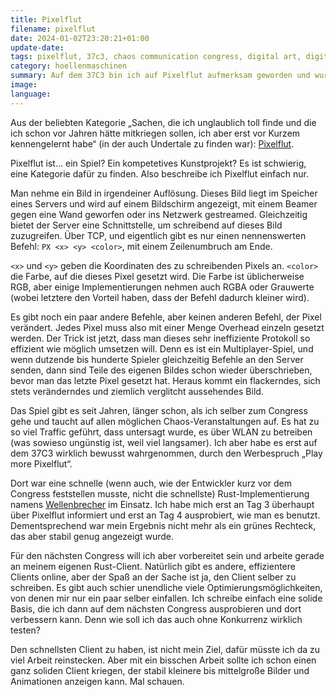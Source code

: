 ```yaml
---
title: Pixelflut
filename: pixelflut
date: 2024-01-02T23:20:21+01:00
update-date:
tags: pixelflut, 37c3, chaos communication congress, digital art, digitale kunst
category: hoellenmaschinen
summary: Auf dem 37C3 bin ich auf Pixelflut aufmerksam geworden und wurde sofort angefixt.
image:
language:
---
```


Aus der beliebten Kategorie „Sachen, die ich unglaublich toll finde und die ich schon vor Jahren hätte mitkriegen sollen, ich aber erst vor Kurzem kennengelernt habe“ (in der auch Undertale zu finden war): [Pixelflut](https://github.com/defnull/pixelflut).

Pixelflut ist… ein Spiel? Ein kompetetives Kunstprojekt? Es ist schwierig, eine Kategorie dafür zu finden. Also beschreibe ich Pixelflut einfach nur.

Man nehme ein Bild in irgendeiner Auflösung. Dieses Bild liegt im Speicher eines Servers und wird auf einem Bildschirm angezeigt, mit einem Beamer gegen eine Wand geworfen oder ins Netzwerk gestreamed. Gleichzeitig bietet der Server eine Schnittstelle, um schreibend auf dieses Bild zuzugreifen. Über TCP, und eigentlich gibt es nur einen nennenswerten Befehl: `PX <x> <y> <color>`, mit einem Zeilenumbruch am Ende.

`<x>` und `<y>` geben die Koordinaten des zu schreibenden Pixels an. `<color>` die Farbe, auf die dieses Pixel gesetzt wird. Die Farbe ist üblicherweise RGB, aber einige Implementierungen nehmen auch RGBA oder Grauwerte (wobei letztere den Vorteil haben, dass der Befehl dadurch kleiner wird).

Es gibt noch ein paar andere Befehle, aber keinen anderen Befehl, der Pixel verändert. Jedes Pixel muss also mit einer Menge Overhead einzeln gesetzt werden. Der Trick ist jetzt, dass man dieses sehr ineffiziente Protokoll so effizient wie möglich umsetzen will. Denn es ist ein Multiplayer-Spiel, und wenn dutzende bis hunderte Spieler gleichzeitig Befehle an den Server senden, dann sind Teile des eigenen Bildes schon wieder überschrieben, bevor man das letzte Pixel gesetzt hat. Heraus kommt ein flackerndes, sich stets veränderndes und ziemlich verglitcht aussehendes Bild.

Das Spiel gibt es seit Jahren, länger schon, als ich selber zum Congress gehe und taucht auf allen möglichen Chaos-Veranstaltungen auf. Es hat zu so viel Traffic geführt, dass untersagt wurde, es über WLAN zu betreiben (was sowieso ungünstig ist, weil viel langsamer). Ich aber habe es erst auf dem 37C3 wirklich bewusst wahrgenommen, durch den Werbespruch „Play more Pixelflut“.

Dort war eine schnelle (wenn auch, wie der Entwickler kurz vor dem Congress feststellen musste, nicht die schnellste) Rust-Implementierung namens [Wellenbrecher](https://github.com/bits0rcerer/wellenbrecher) im Einsatz. Ich habe mich erst an Tag 3 überhaupt über Pixelflut informiert und erst an Tag 4 ausprobiert, wie man es benutzt. Dementsprechend war mein Ergebnis nicht mehr als ein grünes Rechteck, das aber stabil genug angezeigt wurde.

Für den nächsten Congress will ich aber vorbereitet sein und arbeite gerade an meinem eigenen Rust-Client. Natürlich gibt es andere, effizientere Clients online, aber der Spaß an der Sache ist ja, den Client selber zu schreiben. Es gibt auch schier unendliche viele Optimierungsmöglichkeiten, von denen mir nur ein paar selber einfallen. Ich schreibe einfach eine solide Basis, die ich dann auf dem nächsten Congress ausprobieren und dort verbessern kann. Denn wie soll ich das auch ohne Konkurrenz wirklich testen?

Den schnellsten Client zu haben, ist nicht mein Ziel, dafür müsste ich da zu viel Arbeit reinstecken. Aber mit ein bisschen Arbeit sollte ich schon einen ganz soliden Client kriegen, der stabil kleinere bis mittelgroße Bilder und Animationen anzeigen kann. Mal schauen.
